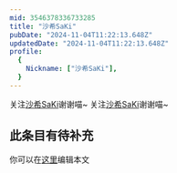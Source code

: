 ```yaml
---
mid: 3546378336733285
title: "沙希SaKi"
pubDate: "2024-11-04T11:22:13.648Z"
updatedDate: "2024-11-04T11:22:13.648Z"
profile:
  {
    Nickname: ["沙希SaKi"],
  }
---
```


关注[沙希SaKi](https://space.bilibili.com/3546378336733285)谢谢喵~ 关注[沙希SaKi](https://space.bilibili.com/3546378336733285)谢谢喵~

## 此条目有待补充
你可以在[这里](https://github.com/Yuhanawa/VTuber.ICU/edit/master/src/content/v/沙希SaKi/index.md)编辑本文
